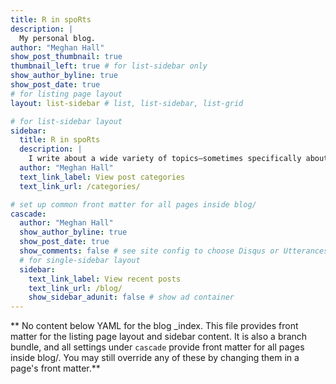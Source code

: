 ```yaml
---
title: R in spoRts
description: |
  My personal blog.
author: "Meghan Hall"
show_post_thumbnail: true
thumbnail_left: true # for list-sidebar only
show_author_byline: true
show_post_date: true
# for listing page layout
layout: list-sidebar # list, list-sidebar, list-grid

# for list-sidebar layout
sidebar: 
  title: R in spoRts
  description: |
    I write about a wide variety of topics—sometimes specifically about hockey, sometimes more generally about R.
  author: "Meghan Hall"
  text_link_label: View post categories
  text_link_url: /categories/

# set up common front matter for all pages inside blog/
cascade:
  author: "Meghan Hall"
  show_author_byline: true
  show_post_date: true
  show_comments: false # see site config to choose Disqus or Utterances
  # for single-sidebar layout
  sidebar:
    text_link_label: View recent posts
    text_link_url: /blog/
    show_sidebar_adunit: false # show ad container
---
```


** No content below YAML for the blog _index. This file provides front matter for the listing page layout and sidebar content. It is also a branch bundle, and all settings under `cascade` provide front matter for all pages inside blog/. You may still override any of these by changing them in a page's front matter.**